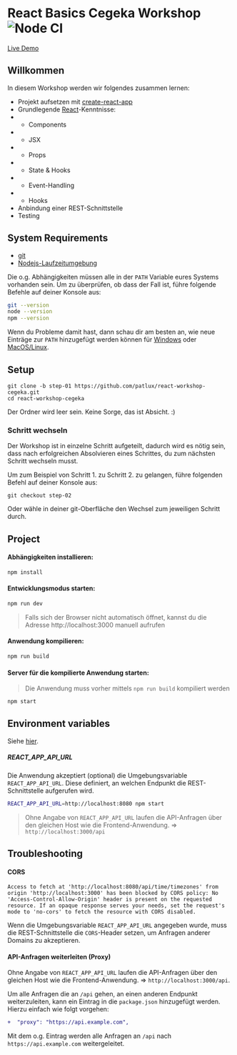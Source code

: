 # React Basics Cegeka Workshop ![Node CI](https://github.com/patlux/react-workshop-cegeka/workflows/Node%20CI/badge.svg)

[Live Demo](https://react-demo-api.herokuapp.com/)

## Willkommen

In diesem Workshop werden wir folgendes zusammen lernen:

- Projekt aufsetzen mit [create-react-app](https://github.com/facebook/create-react-app)
- Grundlegende [React](https://reactjs.org/)-Kenntnisse:
- - Components
- - JSX
- - Props
- - State & Hooks
- - Event-Handling
- - Hooks
- Anbindung einer REST-Schnittstelle
- Testing

## System Requirements

- [git](https://git-scm.com/)
- [Nodejs-Laufzeitumgebung](https://nodejs.org/)

Die o.g. Abhängigkeiten müssen alle in der `PATH` Variable eures Systems vorhanden sein.
Um zu überprüfen, ob dass der Fall ist, führe folgende Befehle auf deiner Konsole aus:

```bash
git --version
node --version
npm --version
```

Wenn du Probleme damit hast, dann schau dir am besten an, wie neue Einträge zur `PATH` hinzugefügt werden können für [Windows](https://www.howtogeek.com/118594/how-to-edit-your-system-path-for-easy-command-line-access/) oder [MacOS/Linux](http://stackoverflow.com/a/24322978/971592).

## Setup

```
git clone -b step-01 https://github.com/patlux/react-workshop-cegeka.git
cd react-workshop-cegeka
```

Der Ordner wird leer sein. Keine Sorge, das ist Absicht. :)

### Schritt wechseln

Der Workshop ist in einzelne Schritt aufgeteilt, dadurch wird es nötig sein, dass nach erfolgreichen Absolvieren eines Schrittes, du zum nächsten Schritt wechseln musst.

Um zum Beispiel von Schritt 1. zu Schritt 2. zu gelangen, führe folgenden Befehl auf deiner Konsole aus:

```
git checkout step-02
```

Oder wähle in deiner git-Oberfläche den Wechsel zum jeweiligen Schritt durch.

## Project

#### Abhängigkeiten installieren:

```bash
npm install
```

#### Entwicklungsmodus starten:

```bash
npm run dev
```

> Falls sich der Browser nicht automatisch öffnet, kannst du die Adresse http://localhost:3000 manuell aufrufen

#### Anwendung kompilieren:

```bash
npm run build
```

#### Server für die kompilierte Anwendung starten:

> Die Anwendung muss vorher mittels `npm run build` kompiliert werden

```bash
npm start
```

## Environment variables

Siehe [hier](https://create-react-app.dev/docs/adding-custom-environment-variables).

##### REACT_APP_API_URL

Die Anwendung akzeptiert (optional) die Umgebungsvariable `REACT_APP_API_URL`. Diese definiert, an welchen Endpunkt die REST-Schnittstelle aufgerufen wird.

```bash
REACT_APP_API_URL=http://localhost:8080 npm start
```

> Ohne Angabe von `REACT_APP_API_URL` laufen die API-Anfragen über den gleichen Host wie die Frontend-Anwendung. => `http://localhost:3000/api`

## Troubleshooting

#### CORS

```
Access to fetch at 'http://localhost:8080/api/time/timezones' from origin 'http://localhost:3000' has been blocked by CORS policy: No 'Access-Control-Allow-Origin' header is present on the requested resource. If an opaque response serves your needs, set the request's mode to 'no-cors' to fetch the resource with CORS disabled.
```

Wenn die Umgebungsvariable `REACT_APP_API_URL` angegeben wurde, muss die REST-Schnittstelle die `CORS`-Header setzen, um Anfragen anderer Domains zu akzeptieren.

#### API-Anfragen weiterleiten (Proxy)

Ohne Angabe von `REACT_APP_API_URL` laufen die API-Anfragen über den gleichen Host wie die Frontend-Anwendung. => `http://localhost:3000/api`.

Um alle Anfragen die an `/api` gehen, an einen anderen Endpunkt weiterzuleiten, kann ein Eintrag in die `package.json` hinzugefügt werden. Hierzu einfach wie folgt vorgehen:

```diff
+  "proxy": "https://api.example.com",
```

Mit dem o.g. Eintrag werden alle Anfragen an `/api` nach `https://api.example.com` weitergeleitet.
